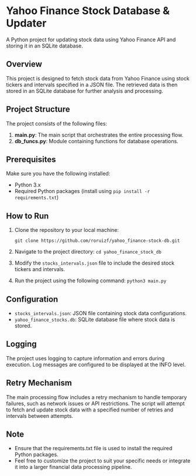 # Yahoo Finance Stock Database & Updater

A Python project for updating stock data using Yahoo Finance API and storing it in an SQLite database.

## Overview

This project is designed to fetch stock data from Yahoo Finance using stock tickers and intervals specified in a JSON file. The retrieved data is then stored in an SQLite database for further analysis and processing.

## Project Structure

The project consists of the following files:

1. **main.py**: The main script that orchestrates the entire processing flow.
2. **db_funcs.py**: Module containing functions for database operations.

## Prerequisites

Make sure you have the following installed:

- Python 3.x
- Required Python packages (install using `pip install -r requirements.txt`)

## How to Run

1. Clone the repository to your local machine:

   ```git clone https://github.com/roruizf/yahoo_finance-stock-db.git```

2. Navigate to the project directory:
   ```cd yahoo_finance_stock_db```
3. Modify the `stocks_intervals.json` file to include the desired stock tickers and intervals.
4. Run the project using the following command:
   ```python3 main.py```

## Configuration
- `stocks_intervals.json`: JSON file containing stock data configurations.
- `yahoo_finance_stocks.db`: SQLite database file where stock data is stored.

## Logging
The project uses logging to capture information and errors during execution. Log messages are configured to be displayed at the INFO level.

## Retry Mechanism
The main processing flow includes a retry mechanism to handle temporary failures, such as network issues or API restrictions. The script will attempt to fetch and update stock data with a specified number of retries and intervals between attempts.

## Note
- Ensure that the requirements.txt file is used to install the required Python packages.
- Feel free to customize the project to suit your specific needs or integrate it into a larger financial data processing pipeline.